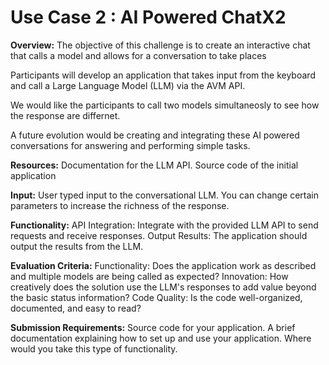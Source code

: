 # Use Case 2 : AI Powered ChatX2

**Overview:**
The objective of this challenge is to create an interactive chat that calls a model and allows for a conversation to take places

Participants will develop an application that takes input from the keyboard and call a Large Language Model (LLM) via the AVM API.

We would like the participants to call two models simultaneosly to see how the response are differnet.

A future evolution would be creating and integrating these AI powered conversations for answering and performing simple tasks.

**Resources:**
Documentation for the LLM API.
Source code of the initial application

**Input:**
User typed input to the conversational LLM.
You can change certain parameters  to increase the richness of the response.

**Functionality:**
API Integration: Integrate with the provided LLM API to send requests and receive responses. 
Output Results: The application should output the results from the LLM.

**Evaluation Criteria:**
Functionality: Does the application work as described and multiple models are being called as expected?
Innovation: How creatively does the solution use the LLM's responses to add value beyond the basic status information?
Code Quality: Is the code well-organized, documented, and easy to read?

**Submission Requirements:**
Source code for your application.
A brief documentation explaining how to set up and use your application.
Where would you take this type of functionality.
